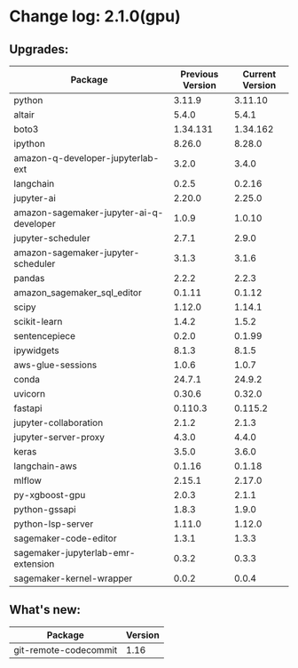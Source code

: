 # Change log: 2.1.0(gpu)

## Upgrades: 

Package | Previous Version | Current Version
---|---|---
python|3.11.9|3.11.10
altair|5.4.0|5.4.1
boto3|1.34.131|1.34.162
ipython|8.26.0|8.28.0
amazon-q-developer-jupyterlab-ext|3.2.0|3.4.0
langchain|0.2.5|0.2.16
jupyter-ai|2.20.0|2.25.0
amazon-sagemaker-jupyter-ai-q-developer|1.0.9|1.0.10
jupyter-scheduler|2.7.1|2.9.0
amazon-sagemaker-jupyter-scheduler|3.1.3|3.1.6
pandas|2.2.2|2.2.3
amazon_sagemaker_sql_editor|0.1.11|0.1.12
scipy|1.12.0|1.14.1
scikit-learn|1.4.2|1.5.2
sentencepiece|0.2.0|0.1.99
ipywidgets|8.1.3|8.1.5
aws-glue-sessions|1.0.6|1.0.7
conda|24.7.1|24.9.2
uvicorn|0.30.6|0.32.0
fastapi|0.110.3|0.115.2
jupyter-collaboration|2.1.2|2.1.3
jupyter-server-proxy|4.3.0|4.4.0
keras|3.5.0|3.6.0
langchain-aws|0.1.16|0.1.18
mlflow|2.15.1|2.17.0
py-xgboost-gpu|2.0.3|2.1.1
python-gssapi|1.8.3|1.9.0
python-lsp-server|1.11.0|1.12.0
sagemaker-code-editor|1.3.1|1.3.3
sagemaker-jupyterlab-emr-extension|0.3.2|0.3.3
sagemaker-kernel-wrapper|0.0.2|0.0.4

## What's new: 

Package | Version 
---|---
git-remote-codecommit|1.16
